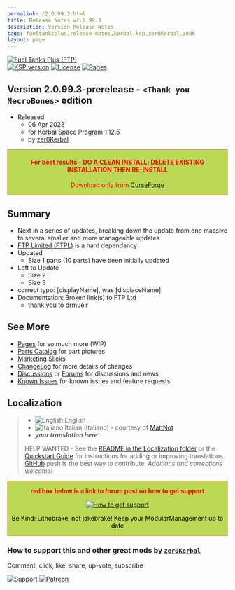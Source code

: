```yaml
---
permalink: /2.0.99.3.html
title: Release Notes v2.0.99.3
description: Version Release Notes
tags: fueltanksplus,release-notes,kerbal,ksp,zer0Kerbal,zedK
layout: page
---
```

<!-- ReleaseLayout.md v2.0.99.3
Fuel Tanks Plus (FTP)
created: 23 Jan 2015
updated: 31 Mar 2023

TEMPLATE: ReleaseLayout.md v1.3.5.0
created: 11 Aug 2018
updated: 17 Mar 2023 -->

[![Fuel Tanks Plus (FTP)][SHD:mod]][CURSFG:url]  
[![KSP version][KSP:shd]][KSP:url] [![License][LIC:shd]][LIC:url] [![Pages][SHD:pgs]][pages]

## Version 2.0.99.3-prerelease - `<Thank you NecroBones>` edition

* Released
  * 06 Apr 2023
  * for Kerbal Space Program 1.12.5
  * by [zer0Kerbal](https://github.com/zer0Kerbal)

<div style="border:0.5px solid Tomato; background-color: #bada55; color: #FF0000; text-align:center"><h4>
<b>For best results - DO A CLEAN INSTALL; DELETE EXISTING INSTALLATION THEN RE-INSTALL</b></h4><p>Download only from <a href="https://www.curseforge.com/kerbal/ksp-mods/FuelTanksPlus/files">CurseForge</a></p></div>

## Summary

* Next in a series of updates, breaking down the update from one massive to several smaller and more manageable updates
* [FTP Limited (FTPL)][FTPL] is a hard dependancy
* Updated
  * Size 1 parts (10 parts) have been initially updated
* Left to Update
  * Size 2
  * Size 3
* correct typo: [displayName], was [displaceName]
* Documentation: Broken link(s) to FTP Ltd
  * thank you to [drmuelr](https://github.com/drmuelr)
## See More

* [Pages][pages] for so much more (WIP)
* [Parts Catalog][parts] for part pictures
* [Marketing Slicks][markt]
* [ChangeLog][chlog] for more details of changes
* [Discussions][discu] or [Forums][forum] for discussions and news
* [Known Issues][issue] for known issues and feature requests

## Localization

>* ![English][EN] English
>* ![Italiano][IT] Italian (Italiano) - courtesy of [MattNot](https://github.com/MattNot)
>* ***your translation here***
>
> HELP WANTED - See the [README in the Localization folder][lreadme] or the [Quickstart Guide][qstart] for instructions for adding or improving translations. [GitHub][GitHub:url] push is the best way to contribute. *Additions and corrections welcome!*

<div style="border:0.5px solid Tomato; background-color: #BADA55; color: #FF0000; text-align:center">
  <p><b>red box below is a link to forum post on how to get support</b></p>
  <a href="https://forum.kerbalspaceprogram.com/index.php?/topic/83212-*">
    <p><img src="https://i.postimg.cc/vHP6zmrw/image.png" alt="How to get support"></p></a>
  <p style="color: #000000;">Be Kind: Lithobrake, not jakebrake! Keep your ModularManagement up to date</p>
</div>

### How to support this and other great mods by [`zer0Kerbal`][zer0Kerbal]  

Comment, click, like, share, up-vote, subscribe

[![Support][PAYPAL:img]][PAYPAL:url] [![Patreon][PATREON:img]][PATREON:url]

<!-- links -->
[chlog]: https://raw.githubusercontent.com/zer0Kerbal/FuelTanksPlus/master/changelog.md "Changelog"
[discu]: https://github.com/zer0Kerbal/FuelTanksPlus/discussions/ "Discussions"
[forum]: https://forum.kerbalspaceprogram.com/index.php?/topic/207702-*/ "Fuel Tanks Plus (FTP) forum thread"
[issue]: https://github.com/zer0Kerbal/FuelTanksPlus/issues/ "Issue Tracker"
[markt]: https://zer0kerbal.github.io/FuelTanksPlus/Marketing "Marketing Slicks"
[pages]: https://zer0kerbal.github.io/FuelTanksPlus/ "GitHub Pages"
[parts]: https://zer0kerbal.github.io/FuelTanksPlus/PartsCatalog "Parts Catalog"

<!-- shields -->
[SHD:mod]: https://img.shields.io/badge/Fuel%20Tanks%20Plus%20(FTP)%20-v2.0.99.3--prerelease-BADA55.svg?style=plastic&labelColor=darkgreen/ "2.0.99.3-prerelease"
[SHD:pgs]: https://img.shields.io/badge/GitHub-Pages-white?style=plastic&labelColor=9cf&logoColor=181717&logo=github/ "GitHub IO"

[GITHUB:url]: https://github.com/zer0Kerbal/FuelTanksPlus/ "GitHub"
[CURSFG:url]: https://www.curseforge.com/kerbal/ksp-mods/FuelTanksPlus "Curseforge"

[FTPL]: https://www.curseforge.com/kerbal/ksp-mods/FTPLtd "FTP Limited (FTPL)"

[KSP:url]: http://kerbalspaceprogram.com/ "Kerbal Space Program"
[KSP:shd]: https://img.shields.io/badge/KSP-1.12.5-blue.svg?style=plasticlabelColor=black/ "Kerbal Space Program"

<!--- license -->
[LIC:url]: https://creativecommons.org/licenses/by-nc-sa/4.0/ "CC BY-NC-SA 4.0"
[LIC:shd]: https://img.shields.io/badge/License-CC%20BY--NC--SA%204.0-ef9421?labelColor=black&style=plastic&logoColor=ef9421&logo=creativecommons "CC BY-NC-SA 4.0"

[PAYPAL:img]: https://img.shields.io/badge/Buy%20me%20some%20-LFO-BADA55?style=for-the-badge&logo=paypal&labelColor=FFDD00 "PayPal"
[PAYPAL:url]: https://www.paypal.com/donate?hosted_button_id=DC22YHMEJREKL "PayPal"
[PATREON:img]: https://img.shields.io/badge/Patreon%20-Patreonize-FF424D?style=for-the-badge&logo=patreon "Patreon"
[PATREON:url]: https://www.patreon.com/bePatron?u=23390503 "Patreon"
[lreadme]: https://github.com/zer0Kerbal/zer0Kerbal/blob/master/Localization/readme.md "Localization Readme"
[qstart]: https://github.com/zer0Kerbal/zer0Kerbal/blob/master/Localization/quickstart.md "Quickstart"
[EN]: https://raw.githubusercontent.com/zer0Kerbal/zer0Kerbal/master/img/EN.png "English"
[IT]: https://raw.githubusercontent.com/zer0Kerbal/zer0Kerbal/zed'K/img/IT.png "Italiano"

[zer0Kerbal]: https://forum.kerbalspaceprogram.com/index.php?/profile/190933-*/ "zer0Kerbal"

<!-- This File: CC BY-ND 4.0 by zer0Kerbal -->